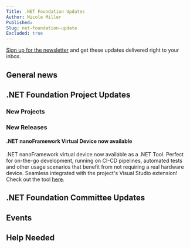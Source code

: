 ```yaml
---
Title: .NET Foundation Updates
Author: Nicole Miller
Published:
Slug: net-foundation-update
Excluded: true
---
```



[Sign up for the newsletter](https://eepurl.com/dhL_qb) and get these updates delivered right to your inbox.

## General news




## .NET Foundation Project Updates





### New Projects







### New Releases

#### .NET nanoFramework Virtual Device now available

.NET nanoFramework virtual device now available as a .NET Tool.
Perfect for on-the-go development, running on CI-CD pipelines, automated tests and other usage scenarios that benefit from not requiring a real hardware device.
Seamless integrated with the project's Visual Studio extension! Check out the tool [here](https://www.nuget.org/packages/nanoclr).


## .NET Foundation Committee Updates





## Events




## Help Needed





